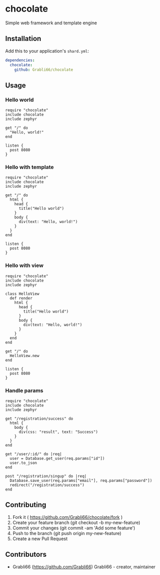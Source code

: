 # chocolate

Simple web framework and template engine

## Installation


Add this to your application's `shard.yml`:

```yaml
dependencies:
  chocolate:
    github: Grabli66/chocolate
```


## Usage

### Hello world

```crystal
require "chocolate"
include chocolate
include zephyr

get "/" do
  "Hello, world!"
end

listen {
  post 8080
}
```

### Hello with template

```crystal
require "chocolate"
include chocolate
include zephyr

get "/" do
  html {
    head {
      title("Hello world")      
    }    
    body {
      div(text: "Hello, world!")
    }
  }
end

listen {
  post 8080
}
```
### Hello with view

```crystal
require "chocolate"
include chocolate
include zephyr

class HelloView
  def render
    html {
      head {
        title("Hello world")      
      }    
      body {
        div(text: "Hello, world!")
      }
    }
  end
end

get "/" do
  HelloView.new
end

listen {
  post 8080
}
```

### Handle params
```crystal
require "chocolate"
include chocolate
include zephyr

get "/registration/success" do
  html {
    body {
      div(css: "result", text: "Success")
    }
  }
end

get "/user/:id/" do |req|
  user = Database.get_user(req.params["id"])
  user.to_json
end

post "/registration/singup" do |req|
  Database.save_user(req.params["email"], req.params["password"])  
  redirect("/registration/success")
end
```

## Contributing

1. Fork it ( https://github.com/Grabli66/chocolate/fork )
2. Create your feature branch (git checkout -b my-new-feature)
3. Commit your changes (git commit -am 'Add some feature')
4. Push to the branch (git push origin my-new-feature)
5. Create a new Pull Request

## Contributors

- Grabli66 (https://github.com/Grabli66) Grabli66 - creator, maintainer
